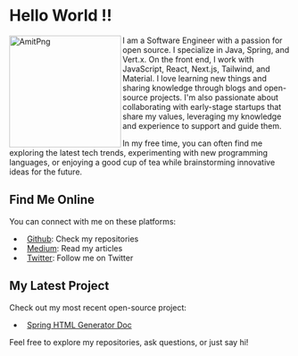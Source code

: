 # Hello  World !!

<img src="https://i.ibb.co/wdCKLqm/amitPng.png" width="200" height="200" alt="AmitPng" align="left">
I am a Software Engineer with a passion for open source. I specialize in Java, Spring, and Vert.x. On the front end, I work with JavaScript, React, Next.js, Tailwind, and Material. I love learning new things and sharing knowledge through blogs and open-source projects. I'm also passionate about collaborating with early-stage startups that share my values, leveraging my knowledge and experience to support and guide them.

In my free time, you can often find me exploring the latest tech trends, experimenting with new programming languages, or enjoying a good cup of tea while brainstorming innovative ideas for the future.



## Find Me Online

You can connect with me on these platforms:

*   [Github](https://github.com/gyawaliamit7): Check my repositories  
*   [Medium](https://medium.com/@gyawaliamit): Read my articles  
*   [Twitter](https://twitter.com/gyawaliamit7): Follow me on Twitter

## My Latest Project

Check out my most recent open-source project:

*   [Spring HTML Generator Doc](https://gyawaliamit7.github.io/spring-html-generator-doc)

Feel free to explore my repositories, ask questions, or just say hi!
